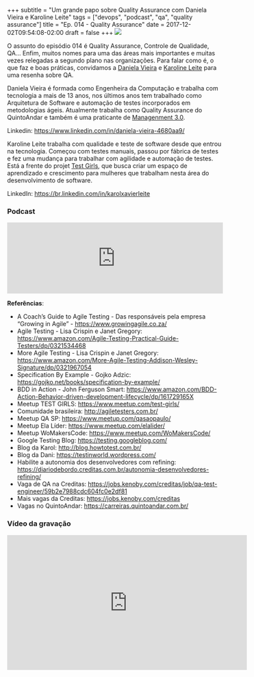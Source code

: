 +++
subtitle = "Um grande papo sobre Quality Assurance com Daniela Vieira e Karoline Leite"
tags = ["devops", "podcast", "qa", "quality assurance"]
title = "Ep. 014 - Quality Assurance"
date = 2017-12-02T09:54:08-02:00
draft = false
+++
![](/img/ep_014.jpg)

O assunto do episódio 014 é Quality Assurance, Controle de Qualidade, QA... Enfim, muitos nomes para uma das áreas mais importantes e muitas vezes relegadas a segundo plano nas organizações. Para falar como é, o que faz e boas práticas, convidamos a [Daniela Vieira](https://twitter.com/danivieira) e [Karoline Leite](https://twitter.com/karolineleite) para uma resenha sobre QA.

Daniela Vieira é formada como Engenheira da Computação e trabalha com tecnologia a mais de 13 anos, nos últimos anos tem trabalhado como Arquitetura de Software e automação de testes incorporados em metodologias ágeis. Atualmente trabalha como Quality Assurance do QuintoAndar e também é uma praticante de [Managenment 3.0](https://management30.com/).

Linkedin: https://www.linkedin.com/in/daniela-vieira-4680aa9/

Karoline Leite trabalha com qualidade e teste de software desde que entrou na tecnologia. Começou com testes manuais, passou por fábrica de testes e fez uma mudança para trabalhar com agilidade e automação de testes. Está a frente do projet [Test Girls](https://www.meetup.com/pt-BR/test-girls/), que busca criar um espaço de aprendizado e crescimento para mulheres que trabalham nesta área do desenvolvimento de software.

LinkedIn: https://br.linkedin.com/in/karolxavierleite

### Podcast

<iframe width="100%" height="166" scrolling="no" frameborder="no" src="https://w.soundcloud.com/player/?url=https%3A//api.soundcloud.com/tracks/363908855&amp;color=%23ff5500&amp;auto_play=false&amp;hide_related=false&amp;show_comments=true&amp;show_user=true&amp;show_reposts=false&amp;show_teaser=true"></iframe>

**Referências**:

- A Coach’s Guide to Agile Testing - Das responsáveis pela empresa “Growing in Agile” - https://www.growingagile.co.za/
- Agile Testing - Lisa Crispin e Janet Gregory: https://www.amazon.com/Agile-Testing-Practical-Guide-Testers/dp/0321534468
- More Agile Testing  - Lisa Crispin e Janet Gregory: https://www.amazon.com/More-Agile-Testing-Addison-Wesley-Signature/dp/0321967054
- Specification By Example - Gojko Adzic: https://gojko.net/books/specification-by-example/
- BDD in Action - John Ferguson Smart: https://www.amazon.com/BDD-Action-Behavior-driven-development-lifecycle/dp/161729165X
- Meetup TEST GIRLS: https://www.meetup.com/test-girls/
- Comunidade brasileira: http://agiletesters.com.br/
- Meetup QA SP: https://www.meetup.com/qasaopaulo/
- Meetup Ela Líder: https://www.meetup.com/elalider/
- Meetup WoMakersCode: https://www.meetup.com/WoMakersCode/
- Google Testing Blog: https://testing.googleblog.com/
- Blog da Karol: http://blog.howtotest.com.br/
- Blog da Dani: https://testinworld.wordpress.com/
- Habilite a autonomia dos desenvolvedores com refining: https://diariodebordo.creditas.com.br/autonomia-desenvolvedores-refining/
- Vaga de QA na Creditas: https://jobs.kenoby.com/creditas/job/qa-test-engineer/59b2e7988cdc604fc0e2df81
- Mais vagas da Creditas: https://jobs.kenoby.com/creditas
- Vagas no QuintoAndar: https://carreiras.quintoandar.com.br/

### Vídeo da gravação

<iframe width="560" height="315" src="https://www.youtube.com/embed/77tBvZ_Jbf4" frameborder="0" allowfullscreen></iframe>

